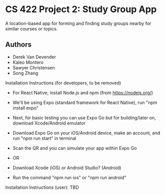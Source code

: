 # CS 422 Project 2: Study Group App
A location-based app for forming and finding study groups nearby for similar courses or topics.

## Authors
- Derek Van Devender
- Kaleo Montero
- Sawyer Christensen
- Song Zhang

Installation Instructions (for developers, to be removed)
- For React Native, install Node.js and npm (from https://nodejs.org/)
- We'll be using Expo (standard framework for React Native), run "npm install expo"
- Next, for basic testing you can use Expo Go but for building/later on, download Xcode/Android emulator

- Download Expo Go on your iOS/Android device, make an account, and run "npm run start" in terminal
- Scan the QR and you can simulate your app within Expo Go
- OR
- Download Xcode (iOS) or Android Studio? (Android)
- Run the command "npm run ios" or "npm run android"

Installation Instructions (user):
TBD